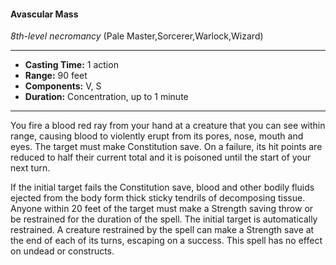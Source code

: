 #### Avascular Mass
*8th-level necromancy* (Pale Master,Sorcerer,Warlock,Wizard)
___
- **Casting Time:** 1 action
- **Range:** 90 feet
- **Components:** V, S
- **Duration:** Concentration, up to 1 minute
---
You fire a blood red ray from your hand at a creature that you can see within range, causing blood to violently erupt from its pores, nose, mouth and eyes. The target must make Constitution save. On a failure, its hit points are reduced to half their current total and it is poisoned until the start of your next turn.

If the initial target fails the Constitution save, blood and other bodily fluids ejected from the body form thick sticky tendrils of decomposing tissue. Anyone within 20 feet of the target must make a Strength saving throw or be restrained for the duration of the spell. The initial target is automatically restrained. A creature restrained by the spell can make a Strength save at the end of each of its turns, escaping on a success. This spell has no effect on undead or constructs.
